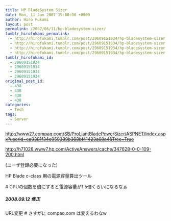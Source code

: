 ```yaml
---
title: HP BladeSystem Sizer
date: Mon, 11 Jun 2007 15:00:00 +0000
author: Hiro Fukami
layout: post
permalink: /2007/06/11/hp-bladesystem-sizer/
tumblr_hirofukami_permalink:
  - http://hirofukami.tumblr.com/post/29609151934/hp-bladesystem-sizer
  - http://hirofukami.tumblr.com/post/29609151934/hp-bladesystem-sizer
  - http://hirofukami.tumblr.com/post/29609151934/hp-bladesystem-sizer
  - http://hirofukami.tumblr.com/post/29609151934/hp-bladesystem-sizer
tumblr_hirofukami_id:
  - 29609151934
  - 29609151934
  - 29609151934
  - 29609151934
original_post_id:
  - 438
  - 438
  - 438
  - 438
categories:
  - Tech
tags:
  - Server
---
```

<div class="section">
  <p>
    <del datetime="2008-09-12T15:53:24+09:00"><a href="http://www27.compaq.com/SB/ProLiantBladePowerSizer/ASPNET/Index.aspx?userid=ea0381f34e059389b368bf41423a68a4&Tree=True" target="_blank"><a href="http://www27.compaq.com/SB/ProLiantBladePowerSizer/ASPNET/Index.aspx?userid=ea0381f34e059389b368bf41423a68a4&Tree=True" target="_blank">http://www27.compaq.com/SB/ProLiantBladePowerSizer/ASPNET/Index.aspx?userid=ea0381f34e059389b368bf41423a68a4&Tree=True</a></a></del>
  </p>
  
  <p>
    <a href="http://h71028.www7.hp.com/ActiveAnswers/cache/347628-0-0-109-200.html" target="_blank"><a href="http://h71028.www7.hp.com/ActiveAnswers/cache/347628-0-0-109-200.html" target="_blank">http://h71028.www7.hp.com/ActiveAnswers/cache/347628-0-0-109-200.html</a></a>
  </p>
  
  <p>
    (ユーザ登録必要になった)
  </p>
  
  <p>
    HP Blade c-class 用の電源容量算出ツール
  </p>
  
  <p>
    # CPUの個数を倍にすると電源容量が1.5倍くらいになるなぁ
  </p>
  
  <h5>
    2008.09.12 修正
  </h5>
  
  <p>
    URL変更 # さすがに compaq.com は変えるわなw
  </p>
</div>